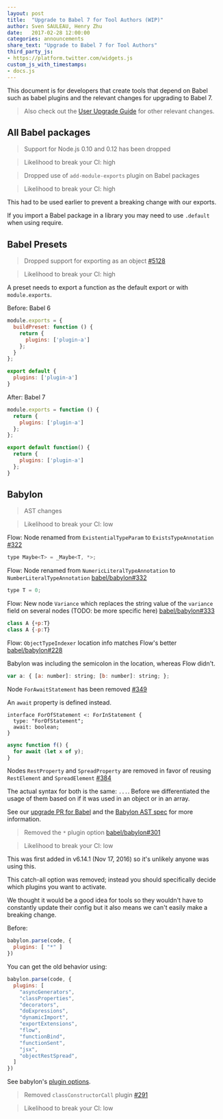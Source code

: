 ```yaml
---
layout: post
title:  "Upgrade to Babel 7 for Tool Authors (WIP)"
author: Sven SAULEAU, Henry Zhu
date:   2017-02-28 12:00:00
categories: announcements
share_text: "Upgrade to Babel 7 for Tool Authors"
third_party_js:
- https://platform.twitter.com/widgets.js
custom_js_with_timestamps:
- docs.js
---
```


This document is for developers that create tools that depend on Babel such as babel plugins and the relevant changes for upgrading to Babel 7.

> Also check out the [User Upgrade Guide](/blog/2017/02/28/upgrade-guide-for-babel-7) for other relevant changes.

## All Babel packages

> Support for Node.js 0.10 and 0.12 has been dropped

> Likelihood to break your CI: high
 
> Dropped use of `add-module-exports` plugin on Babel packages

> Likelihood to break your CI: high

This had to be used earlier to prevent a breaking change with our exports.

If you import a Babel package in a library you may need to use `.default` when using require.

## Babel Presets

> Dropped support for exporting as an object [#5128](https://github.com/babel/babel/pull/5128)

> Likelihood to break your CI: high

A preset needs to export a function as the default export or with `module.exports`.

Before: Babel 6

```js
module.exports = {
  buildPreset: function () {
    return {
      plugins: ['plugin-a']
    };
  }
};
```

```js
export default {
  plugins: ['plugin-a']
}
```

After: Babel 7

```js
module.exports = function () {
  return {
    plugins: ['plugin-a']
  };
};
```

```js
export default function() {
  return {
    plugins: ['plugin-a']
  };
}
```

## Babylon

> AST changes

> Likelihood to break your CI: low

Flow: Node renamed from `ExistentialTypeParam` to `ExistsTypeAnnotation` [#322](https://github.com/babel/babylon/pull/322)

```js
type Maybe<T> = _Maybe<T, *>;
```

Flow: Node renamed from `NumericLiteralTypeAnnotation` to `NumberLiteralTypeAnnotation` [babel/babylon#332](https://github.com/babel/babylon/pull/332)

```js
type T = 0;
```

Flow: New node `Variance` which replaces the string value of the `variance` field on several nodes (TODO: be more specific here) [babel/babylon#333](https://github.com/babel/babylon/pull/333)

```js
class A {+p:T}
class A {-p:T}
```

Flow: `ObjectTypeIndexer` location info matches Flow's better [babel/babylon#228](https://github.com/babel/babylon/pull/228)

Babylon was including the semicolon in the location, whereas Flow didn't.

```js
var a: { [a: number]: string; [b: number]: string; };
```

Node `ForAwaitStatement` has been removed [#349](https://github.com/babel/babylon/pull/349)

An `await` property is defined instead.

```text
interface ForOfStatement <: ForInStatement {
  type: "ForOfStatement";
  await: boolean;
}
```

```js
async function f() {
  for await (let x of y);
}
```

Nodes `RestProperty` and `SpreadProperty` are removed in favor of reusing `RestElement` and `SpreadElement` [#384](https://github.com/babel/babylon/pull/384)

The actual syntax for both is the same: `...`. Before we differentiated the usage of them based on if it was used in an object or in an array.

See our [upgrade PR for Babel](https://github.com/babel/babel/pull/5317) and the [Babylon AST spec](https://github.com/babel/babylon/blob/7.0/ast/spec.md) for more information.

> Removed the `*` plugin option [babel/babylon#301](https://github.com/babel/babylon/pull/301)

> Likelihood to break your CI: low

This was first added in v6.14.1 (Nov 17, 2016) so it's unlikely anyone was using this.

This catch-all option was removed; instead you should specifically decide which plugins you want to activate.

We thought it would be a good idea for tools so they wouldn't have to constantly update their config but it also means we can't easily make a breaking change.

Before:

```js
babylon.parse(code, {
  plugins: [ "*" ]
})
```

You can get the old behavior using:

```js
babylon.parse(code, {
  plugins: [
    "asyncGenerators",
    "classProperties",
    "decorators",
    "doExpressions",
    "dynamicImport",
    "exportExtensions",
    "flow",
    "functionBind",
    "functionSent",
    "jsx",
    "objectRestSpread",
  ]
})
```

See babylon's [plugin options](https://babeljs.io/docs/core-packages/babylon/#api-plugins).

> Removed `classConstructorCall` plugin [#291](https://github.com/babel/babylon/pull/291)

> Likelihood to break your CI: low

